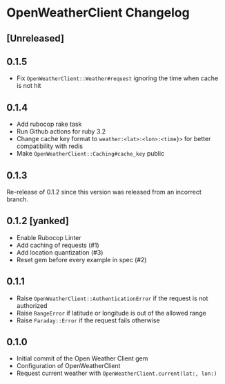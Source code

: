 # OpenWeatherClient Changelog

## [Unreleased]

## 0.1.5
- Fix `OpenWeatherClient::Weather#request` ignoring the time when cache is not hit

## 0.1.4
- Add rubocop rake task
- Run Github actions for ruby 3.2
- Change cache key format to `weather:<lat>:<lon>:<time}>` for better compatibility with redis
- Make `OpenWeatherClient::Caching#cache_key` public

## 0.1.3
Re-release of 0.1.2 since this version was released from an incorrect branch.

## 0.1.2 [yanked]
- Enable Rubocop Linter
- Add caching of requests (#1)
- Add location quantization (#3)
- Reset gem before every example in spec (#2)

## 0.1.1
- Raise `OpenWeatherClient::AuthenticationError` if the request is not authorized
- Raise `RangeError` if latitude or longitude is out of the allowed range
- Raise `Faraday::Error` if the request fails otherwise 

## 0.1.0
- Initial commit of the Open Weather Client gem
- Configuration of OpenWeatherClient
- Request current weather with `OpenWeatherClient.current(lat:, lon:)`

